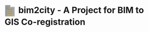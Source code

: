 <h1>
  <img src="./images/bim2city_logo.png" alt="bim2city logo" style="height:40px; vertical-align:middle; margin-right:4px;">
  bim2city - A Project for BIM to GIS Co-registration
</h1>